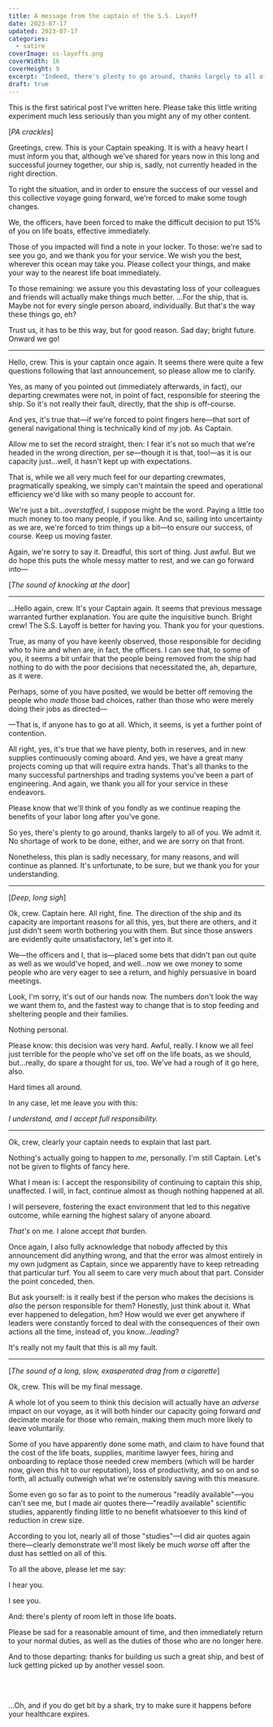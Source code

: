 ```yaml
---
title: A message from the captain of the S.S. Layoff
date: 2023-07-17
updated: 2023-07-17
categories:
  - satire
coverImage: ss-layoffs.png
coverWidth: 16
coverHeight: 9
excerpt: "Indeed, there's plenty to go around, thanks largely to all of you. But we, the officers, placed some bets that didn't pan out quite as well as we would've hoped, and the fastest way to make the numbers better is to stop feeding and sheltering people and their families. Nothing personal."
draft: true
---
```


<script>
  import PullQuote from '$lib/components/PullQuote.svelte'
  import SideNote from '$lib/components/SideNote.svelte'
  import Note from '$lib/components/Note.svelte'
  import CalloutPlusQuote from '$lib/components/CalloutPlusQuote.svelte'
</script>

<Note>

This is the first satirical post I've written here. Please take this little writing experiment much less seriously than you might any of my other content.

</Note>

<div><p>[<em>PA crackles</em>]</p></div>

Greetings, crew. This is your Captain speaking. It is with a heavy heart I must inform you that, although we've shared for years now in this long and successful journey together, our ship is, sadly, not currently headed in the right direction.

To right the situation, and in order to ensure the success of our vessel and this collective voyage going forward, we're forced to make some tough changes.

<CalloutPlusQuote>

We, the officers, have been forced to make the difficult decision to put 15% of you on life boats, effective immediately.

</CalloutPlusQuote>

Those of you impacted will find a note in your locker. To those: we're sad to see you go, and we thank you for your service. We wish you the best, wherever this ocean may take you. Please collect your things, and make your way to the nearest life boat immediately.

To those remaining: we assure you this devastating loss of your colleagues and friends will actually make things much better. …For the ship, that is. Maybe not for every single person aboard, individually. But that's the way these things go, eh?

Trust us, it has to be this way, but for good reason. Sad day; bright future. Onward we go!

---

Hello, crew. This is your captain once again. It seems there were quite a few questions following that last announcement, so please allow me to clarify.

Yes, as many of you pointed out (immediately afterwards, in fact), our departing crewmates were not, in point of fact, responsible for steering the ship. So it's not really their fault, directly, that the ship is off-course.

And yes, it's true that—if we're forced to point fingers here—that sort of general navigational thing is technically kind of _my_ job. As Captain.

Allow me to set the record straight, then: I fear it's not so much that we're headed in the wrong direction, per se—though it is that, too!—as it is our capacity just…well, it hasn't kept up with expectations.

That is, while we all very much feel for our departing crewmates, pragmatically speaking, we simply can't maintain the speed and operational efficiency we'd like with so many people to account for.

We're just a bit…_overstaffed_, I suppose might be the word. Paying a little too much money to too many people, if you like. And so, sailing into uncertainty as we are, we're forced to trim things up a bit—to ensure our success, of course. Keep us moving faster.

Again, we're sorry to say it. Dreadful, this sort of thing. Just awful. But we do hope this puts the whole messy matter to rest, and we can go forward into—

[_The sound of knocking at the door_]

---

…Hello again, crew. It's your Captain again. It seems that previous message warranted further explanation. You are quite the inquisitive bunch. Bright crew! The S.S. Layoff is better for having you. Thank you for your questions.

True, as many of you have keenly observed, those responsible for deciding who to hire and when are, in fact, the officers. I can see that, to some of you, it seems a bit unfair that the people being removed from the ship had nothing to do with the poor decisions that necessitated the, ah, departure, as it were.

Perhaps, some of you have posited, we would be better off removing the people who _made_ those bad choices, rather than those who were merely doing their jobs as directed—

—That is, if anyone has to go at all. Which, it seems, is yet a further point of contention.

All right, yes, it's true that we have plenty, both in reserves, and in new supplies continuously coming aboard. And yes, we have a great many projects coming up that will require extra hands. That's all thanks to the many successful partnerships and trading systems you've been a part of engineering. And again, we thank you all for your service in these endeavors.

<CalloutPlusQuote>

Please know that we'll think of you fondly as we continue reaping the benefits of your labor long after you've&nbsp;gone.

</CalloutPlusQuote>

So yes, there's plenty to go around, thanks largely to all of you. We admit it. No shortage of work to be done, either, and we are sorry on that front.

Nonetheless, this plan is sadly necessary, for many reasons, and will continue as planned. It's unfortunate, to be sure, but we thank you for your understanding.

---

[_Deep, long sigh_]

Ok, crew. Captain here. All right, fine. The direction of the ship and its capacity are important reasons for all this, yes, but there are others, and it just didn't seem worth bothering you with them. But since those answers are evidently quite unsatisfactory, let's get into it.

We—the officers and I, that is—placed some bets that didn't pan out quite as well as we would've hoped, and well…now we owe money to some people who are very eager to see a return, and highly persuasive in board meetings.

Look, I'm sorry, it's out of our hands now. The numbers don't look the way we want them to, and the fastest way to change that is to stop feeding and sheltering people and their families.

Nothing personal.

Please know: this decision was very hard. Awful, really. I know we all feel just terrible for the people who've set off on the life boats, as we should, but…really, do spare a thought for us, too. We've had a rough of it go here, also.

Hard times all around.

In any case, let me leave you with this:

_I understand, and I accept full responsibility._

---

Ok, crew, clearly your captain needs to explain that last part.

Nothing's actually going to happen to _me_, personally. I'm still Captain. Let's not be given to flights of fancy here.

What I mean is: I accept the responsibility of continuing to captain this ship, unaffected. I will, in fact, continue almost as though nothing happened at all.

<CalloutPlusQuote>

I will persevere, fostering the exact environment that led to this negative outcome, while earning the highest salary of anyone aboard.

</CalloutPlusQuote>

_That's_ on me. I alone accept _that_ burden.

Once again, I also fully acknowledge that nobody affected by this announcement did anything wrong, and that the error was almost entirely in my own judgment as Captain, since we apparently have to keep retreading that particular turf. You all seem to care very much about that part. Consider the point conceded, then.

But ask yourself: is it really best if the person who makes the decisions is _also_ the person responsible for them? Honestly, just think about it. What ever happened to delegation, hm? How would we ever get anywhere if leaders were constantly forced to deal with the consequences of their own actions all the time, instead of, you know…_leading_?

<CalloutPlusQuote>

It's really not my fault that this is all my&nbsp;fault.

</CalloutPlusQuote>

---

[_The sound of a long, slow, exasperated drag from a cigarette_]

Ok, crew. This will be my final message.

A whole lot of you seem to think this decision will actually have an _adverse_ impact on our voyage, as it will both hinder our capacity going forward _and_ decimate morale for those who remain, making them much more likely to leave voluntarily.

Some of you have apparently done some math, and claim to have found that the cost of the life boats, supplies, maritime lawyer fees, hiring and onboarding to replace those needed crew members (which will be harder now, given this hit to our reputation), loss of productivity, and so on and so forth, all actually outweigh what we're ostensibly saving with this measure.

Some even go so far as to point to the numerous "readily available"—you can't see me, but I made air quotes there—"readily available" scientific studies, apparently finding little to no benefit whatsoever to this kind of reduction in crew size.

According to you lot, nearly all of those "studies"—I did air quotes again there—clearly demonstrate we'll most likely be much _worse_ off after the dust has settled on all of this.

To all the above, please let me say:

I hear you.

I see you.

And: there's plenty of room left in those life boats.

<CalloutPlusQuote>

Please be sad for a reasonable amount of time, and then immediately return to your normal duties, as well as the duties of those who are no longer here.

</CalloutPlusQuote>

And to those departing: thanks for building us such a great ship, and best of luck getting picked up by another vessel soon.

<br>
<br>

…Oh, and if you do get bit by a shark, try to make sure it happens before your healthcare expires.
